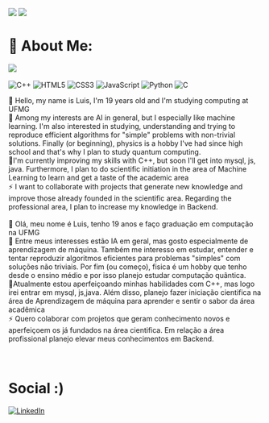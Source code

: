 ![](https://github-readme-stats.vercel.app/api?username=DuarteDvv&theme=nightowl&hide_border=false&include_all_commits=true&count_private=true) ![](https://github-readme-stats.vercel.app/api/top-langs/?username=DuarteDvv&theme=nightowl&hide_border=false&include_all_commits=true&count_private=true&layout=compact)


# 💫 About Me: 
[![](https://visitcount.itsvg.in/api?id=DuarteDvv&icon=4&color=1)](https://visitcount.itsvg.in) <br> <br>
![C++](https://img.shields.io/badge/c++-%2300599C.svg?style=plastic&logo=c%2B%2B&logoColor=white) ![HTML5](https://img.shields.io/badge/html5-%23E34F26.svg?style=plastic&logo=html5&logoColor=white) ![CSS3](https://img.shields.io/badge/css3-%231572B6.svg?style=plastic&logo=css3&logoColor=white) ![JavaScript](https://img.shields.io/badge/javascript-%23323330.svg?style=plastic&logo=javascript&logoColor=%23F7DF1E) ![Python](https://img.shields.io/badge/python-3670A0?style=plastic&logo=python&logoColor=ffdd54) ![C](https://img.shields.io/badge/c-%2300599C.svg?style=plastic&logo=c&logoColor=white) 

👾 Hello, my name is Luis, I'm 19 years old and I'm studying computing at UFMG<br>🔭 Among my interests are AI in general, but I especially like machine learning. I'm also interested in studying, understanding and trying to reproduce efficient algorithms for "simple" problems with non-trivial solutions. Finally (or beginning), physics is a hobby I've had since high school and that's why I plan to study quantum computing.<br>🌱I'm currently improving my skills with C++, but soon I'll get into mysql, js, java. Furthermore, I plan to do scientific initiation in the area of ​​Machine Learning to learn and get a taste of the academic area<br>⚡ I want to collaborate with projects that generate new knowledge and improve those already founded in the scientific area. Regarding the professional area, I plan to increase my knowledge in Backend.<br><br>👾  Olá, meu nome é Luis, tenho 19 anos e faço graduação em computação na UFMG<br>🔭 Entre meus interesses estão IA em geral, mas gosto especialmente de aprendizagem de máquina. Também me interesso em estudar, entender e tentar reproduzir algoritmos eficientes para problemas "simples" com soluções não triviais. Por fim (ou começo), fisica é um hobby que tenho desde o ensino médio e por isso planejo estudar computação quântica.<br>🌱Atualmente estou aperfeiçoando minhas habilidades com C++, mas logo irei entrar em mysql, js,java. Além disso, planejo fazer iniciação cientifica na área de Aprendizagem de máquina para aprender e sentir o sabor da área acadêmica<br>⚡ Quero colaborar com projetos que geram conhecimento novos e aperfeiçoem os já fundados na área cientifica. Em relação a área profissional planejo elevar meus conhecimentos em Backend.<br><br><br>

# Social :)
[![LinkedIn](https://img.shields.io/badge/LinkedIn-%230077B5.svg?logo=linkedin&logoColor=white)](https://linkedin.com/in/luis-antonio-duarte-sousa) 
<br><br>



<!-- Proudly created with GPRM ( https://gprm.itsvg.in ) -->

